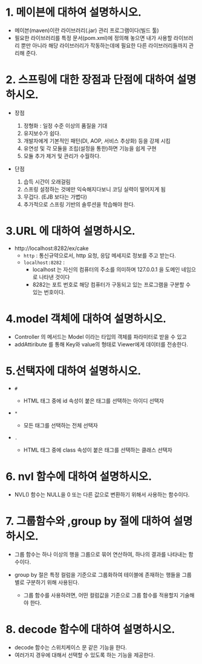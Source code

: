 # 1. 메이븐에 대하여 설명하시오.

- 메이븐(maven)이란 라이브러리(.jar) 관리 프로그램이다(빌드 툴)
- 필요한 라이브러리를 특정 문서(pom.xml)에 정의해 놓으면 내가 사용할 라이브러리 뿐만 아니라 해당 라이브러리가 작동하는데에 필요한 다른 라이브러리들까지 관리해 준다.

# 2. 스프링에 대한 장점과 단점에 대하여 설명하시오.

- 장점

  1. 정형화 : 일정 수준 이상의 품질을 기대
  2. 유지보수가 쉽다.
  3. 개발자에게 기본적인 패턴(DI, AOP, 서비스 추상화) 등을 강제 시킴
  4. 유연성 및 각 모듈을 조립(설정을 통한)하면 기능을 쉽게 구현
  5. 모듈 추가 제거 및 관리가 수월하다.

- 단점
  1. 습득 시간이 오래걸림
  2. 스프링 설정하는 것에만 익숙해지다보니 코딩 실력이 떨어지게 됨
  3. 무겁다. (EJB 보다는 가볍다)
  4. 추가적으로 스프링 기반의 솔루션을 학습해야 한다.

# 3.URL 에 대하여 설명하시오.

- http://localhost:8282/ex/cake
  - `http` : 통신규약으로서, http 요청, 응답 메세지로 정보를 주고 받는다.
  - `localhost:8282` :
    - localhost 는 자신의 컴퓨터의 주소를 의미하며 127.0.0.1 을 도메인 네임으로 나타낸 것이다
    - 8282는 포트 번호로 해당 컴퓨터가 구동되고 있는 프로그램을 구분할 수 있는 번호이다.

# 4.model 객체에 대하여 설명하시오.

- Controller 의 메서드는 Model 이라는 타입의 객체를 파라미터로 받을 수 있고
- addAttiribute 를 통해 Key와 value의 형태로 Viewer에게 데이터를 전송한다.

# 5.선택자에 대하여 설명하시오.

- `#`

  - HTML 태그 중에 id 속성이 붙은 태그를 선택하는 아이디 선택자

- `*`

  - 모든 태그를 선택하는 전체 선택자

- `.`
  - HTML 태그 중에 class 속성이 붙은 태그를 선택하는 클래스 선택자

# 6. nvl 함수에 대하여 설명하시오.

- NVL() 함수는 NULL을 0 또는 다른 값으로 변환하기 위해서 사용하는 함수이다.

# 7. 그룹함수와 ,group by 절에 대하여 설명하시오.

- 그룹 함수는 하나 이상의 행을 그룹으로 묶어 연산하여, 하나의 결과를 나타내는 함수이다.

- group by 절은 특정 컬럼을 기준으로 그룹화하여 테이블에 존재하는 행들을 그룹별로 구분하기 위해 사용된다.
  - 그룹 함수를 사용하려면, 어떤 컬럼값을 기준으로 그룹 함수를 적용할지 기술해야 한다.

# 8. decode 함수에 대하여 설명하시오.

- decode 함수는 스위치케이스 문 같은 기능을 한다.
- 여러가지 경우에 대해서 선택할 수 있도록 하는 기능을 제공한다.
